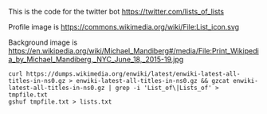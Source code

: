 
This is the code for the twitter bot https://twitter.com/lists_of_lists

Profile image is https://commons.wikimedia.org/wiki/File:List_icon.svg

Background image is https://en.wikipedia.org/wiki/Michael_Mandiberg#/media/File:Print_Wikipedia_by_Michael_Mandiberg,_NYC_June_18,_2015-19.jpg





```
curl https://dumps.wikimedia.org/enwiki/latest/enwiki-latest-all-titles-in-ns0.gz > enwiki-latest-all-titles-in-ns0.gz && gzcat enwiki-latest-all-titles-in-ns0.gz | grep -i 'List_of\|Lists_of' > tmpfile.txt
gshuf tmpfile.txt > lists.txt
```


